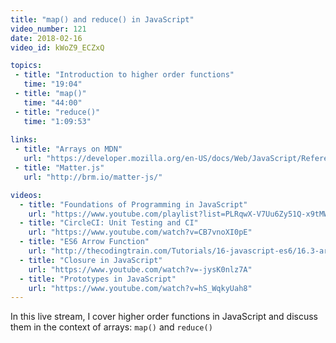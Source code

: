 ```yaml
---
title: "map() and reduce() in JavaScript"
video_number: 121
date: 2018-02-16
video_id: kWoZ9_ECZxQ

topics:
 - title: "Introduction to higher order functions"
   time: "19:04"
 - title: "map()"
   time: "44:00"
 - title: "reduce()"
   time: "1:09:53"
   
links:
 - title: "Arrays on MDN"
   url: "https://developer.mozilla.org/en-US/docs/Web/JavaScript/Reference/Global_Objects/Array"
 - title: "Matter.js"
   url: "http://brm.io/matter-js/"

videos:
  - title: "Foundations of Programming in JavaScript"
    url: "https://www.youtube.com/playlist?list=PLRqwX-V7Uu6Zy51Q-x9tMWIv9cueOFTFA"
  - title: "CircleCI: Unit Testing and CI"
    url: "https://www.youtube.com/watch?v=CB7vnoXI0pE"
  - title: "ES6 Arrow Function"
    url: "http://thecodingtrain.com/Tutorials/16-javascript-es6/16.3-arrow-function.html"
  - title: "Closure in JavaScript"
    url: "https://www.youtube.com/watch?v=-jysK0nlz7A"
  - title: "Prototypes in JavaScript"
    url: "https://www.youtube.com/watch?v=hS_WqkyUah8"
---
```


In this live stream, I cover higher order functions in JavaScript and discuss them in the context of arrays: `map()` and `reduce()`
